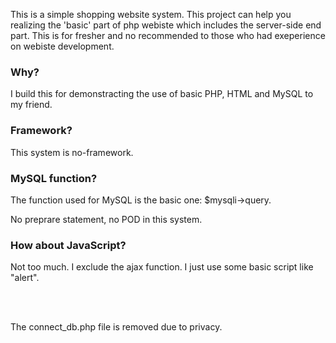 <p>This is a simple shopping website system. This project can help you realizing the 'basic' part of php webiste which includes the server-side end part. This is for fresher and no recommended to those who had exeperience on webiste development.</p>

<h3>Why?</h3>
<p>I build this for demonstracting the use of basic PHP, HTML and MySQL to my friend.</p>

<h3>Framework?</h3>
<p>This system is no-framework.</p>

<h3>MySQL function?</h3>
<p>The function used for MySQL is the basic one: $mysqli->query.</p>
<p>No preprare statement, no POD in this system.</p>

<h3>How about JavaScript?</h3>
<p>Not too much. I exclude the ajax function. I just use some basic script like "alert".</p>
<br>
<br>
<p>The connect_db.php file is removed due to privacy.</p>
